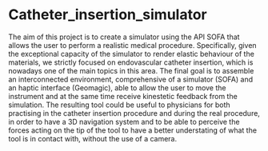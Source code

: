 # Catheter_insertion_simulator
The aim of this project is to create a simulator using the API SOFA that allows the user to perform
a realistic medical procedure. Specifically, given the exceptional capacity of the simulator to render elastic
behaviour of the materials, we strictly focused on endovascular catheter insertion, which is nowadays one of
the main topics in this area.
The final goal is to assemble an interconnected environment, comprehensive of a simulator (SOFA) and an
haptic interface (Geomagic), able to allow the user to move the instrument and at the same time receive
kinestetic feedback from the simulation. The resulting tool could be useful to physicians for both practising
in the catheter insertion procedure and during the real procedure, in order to have a 3D navigation system
and to be able to perceive the forces acting on the tip of the tool to have a better understating of what the
tool is in contact with, without the use of a camera.
